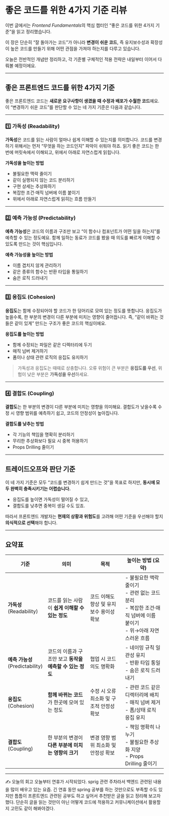 # **좋은 코드를 위한 4가지 기준 리뷰**

이번 글에서는 *Frontend Fundamentals*의 핵심 챕터인
“좋은 코드를 위한 4가지 기준”을 읽고 정리했습니다.

이 장은 단순히 “잘 돌아가는 코드”가 아니라
**변경이 쉬운 코드**, 즉 유지보수성과 확장성이 높은 코드를 만들기 위해
어떤 관점을 가져야 하는지를 다루고 있습니다.

오늘은 전반적인 개념만 정리하고,
각 기준별 구체적인 적용 전략은 내일부터 이어서 다뤄볼 예정이에요.

---

## 좋은 프론트엔드 코드를 위한 4가지 기준

좋은 프론트엔드 코드는 **새로운 요구사항이 생겼을 때 수정과 배포가 수월한 코드**예요.
이 “변경하기 쉬운 코드”를 판단할 수 있는 네 가지 기준은 다음과 같습니다.

---

### 1️⃣ 가독성 (Readability)

**가독성**은 코드를 읽는 사람이 얼마나 쉽게 이해할 수 있는지를 의미합니다.
코드를 변경하기 위해서는 먼저 “무엇을 하는 코드인지” 파악이 쉬워야 하죠.
읽기 좋은 코드는 한 번에 머릿속에서 이해되고, 위에서 아래로 자연스럽게 읽힙니다.

**가독성을 높이는 방법**

* 불필요한 맥락 줄이기
* 같이 실행되지 않는 코드 분리하기
* 구현 상세는 추상화하기
* 복잡한 조건·매직 넘버에 이름 붙이기
* 위에서 아래로 자연스럽게 읽히는 흐름 만들기

---

### 2️⃣ 예측 가능성 (Predictability)

**예측 가능성**은 코드의 이름과 구조만 보고
“이 함수나 컴포넌트가 어떤 일을 하는지”를 예측할 수 있는 정도예요.
함께 일하는 동료가 코드를 봤을 때 의도를 빠르게 이해할 수 있도록 만드는 것이 핵심입니다.

**예측 가능성을 높이는 방법**

* 이름 겹치지 않게 관리하기
* 같은 종류의 함수는 반환 타입을 통일하기
* 숨은 로직 드러내기

---

### 3️⃣ 응집도 (Cohesion)

**응집도**는 함께 수정되어야 할 코드가 한 덩어리로 모여 있는 정도를 뜻합니다.
응집도가 높을수록, 한 부분의 변경이 다른 부분에 미치는 영향이 줄어듭니다.
즉, “같이 바뀌는 것들은 같이 있게” 만드는 구조가 좋은 코드의 핵심이에요.

**응집도를 높이는 방법**

* 함께 수정되는 파일은 같은 디렉터리에 두기
* 매직 넘버 제거하기
* 폼이나 상태 관련 로직의 응집도 유지하기

> 가독성과 응집도는 때때로 상충합니다.
> 오류 위험이 큰 부분은 **응집도를 우선**, 위험이 낮은 부분은 **가독성을 우선**하세요.

---

### 4️⃣ 결합도 (Coupling)

**결합도**는 한 부분의 변경이 다른 부분에 미치는 영향을 의미해요.
결합도가 낮을수록 수정 시 영향 범위를 예측하기 쉽고, 코드의 안정성이 높아집니다.

**결합도를 낮추는 방법**

* 각 기능의 책임을 명확히 분리하기
* 무리한 추상화보다 필요 시 중복 허용하기
* Props Drilling 줄이기

---

## 트레이드오프와 판단 기준

이 네 가지 기준은 모두 “코드를 변경하기 쉽게 만드는 것”을 목표로 하지만,
**동시에 모두 완벽히 충족시키기는 어렵습니다.**

* 응집도를 높이면 가독성이 떨어질 수 있고,
* 결합도를 낮추면 중복이 생길 수도 있죠.

따라서 프론트엔드 개발자는 **현재의 상황과 위험도**를 고려해
어떤 기준을 우선해야 할지 **의식적으로 선택**해야 합니다.

---

## 요약표

| 기준                             | 의미                                 | 목적                       | 높이는 방법 (요약)                                                                 |
| ------------------------------ | ---------------------------------- | ------------------------ | --------------------------------------------------------------------------- |
| **가독성**<br>(Readability)       | 코드를 읽는 사람이 **쉽게 이해할 수 있는 정도**      | 코드 이해도 향상 및 유지보수 용이성 확보  | - 불필요한 맥락 줄이기<br>- 관련 없는 코드 분리<br>- 복잡한 조건·매직 넘버에 이름 붙이기<br>- 위→아래 자연스러운 흐름 |
| **예측 가능성**<br>(Predictability) | 코드의 이름과 구조만 보고 **동작을 예측할 수 있는 정도** | 협업 시 코드 의도 명확화           | - 네이밍 규칙 일관성 유지<br>- 반환 타입 통일<br>- 숨은 로직 드러내기                               |
| **응집도**<br>(Cohesion)          | **함께 바뀌는 코드**가 한곳에 모여 있는 정도        | 수정 시 오류 최소화 및 구조적 안정성 확보 | - 관련 코드 같은 디렉터리에 배치<br>- 매직 넘버 제거<br>- 폼/상태 로직 응집 유지                        |
| **결합도**<br>(Coupling)          | 한 부분의 변경이 **다른 부분에 미치는 영향의 크기**    | 변경 영향 범위 최소화 및 안정성 확보    | - 책임 명확히 나누기<br>- 불필요한 추상화 지양<br>- Props Drilling 줄이기                       |

---
✍️ 오늘의 회고
오늘부터 연휴가 시작되었다. sprig 관련 주차라서 백엔드 관련된 내용을 많이 배우고 있는 요즘. 긴 연휴 동안 spring 공부를 하는 것만으로도 부족할 수도 있지만 틈틈이 프론트엔드 관련된 공부도 하고 싶어서 추천받은 글을 읽고 정리해 보고자 했다. 단순히 글을 읽는 것만이 아닌 어떻게 코드에 적용하고 커뮤니케이션에서 활용할지 고민도 같이 해봐야겠다. 


